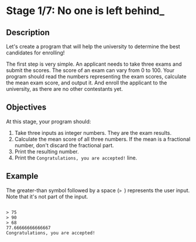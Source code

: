 <h1>Stage 1/7: No one is left behind_</h1>

<h2>Description</h2>

<p>Let's create a program that will help the university to determine the best candidates for enrolling!</p>

<p>The first step is very simple. An applicant needs to take three exams and submit the scores. The score of an exam can vary from 0 to 100. Your program should read the numbers representing the exam scores, calculate the mean exam score, and output it. And enroll the applicant to the university, as there are no other contestants yet.</p>

<h2>Objectives</h2>

<p>At this stage, your program should:</p>

<ol>
	<li>Take three inputs as integer numbers. They are the exam results. </li>
	<li>Calculate the mean score of all three numbers. If the mean is a fractional number, don't discard the fractional part.</li>
	<li>Print the resulting number. </li>
	<li>Print the <code class="java">Congratulations, you are accepted!</code> line.</li>
</ol>

<h2>Example</h2>

<p>The greater-than symbol followed by a space (<code class="java">&gt; </code>) represents the user input. Note that it's not part of the input.</p>

<pre><code class="language-no-highlight">
&gt; 75
&gt; 90
&gt; 68
77.66666666666667
Congratulations, you are accepted!</code></pre>
